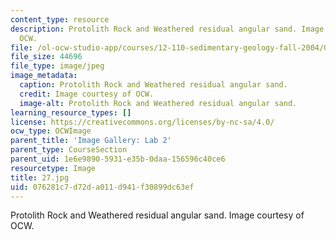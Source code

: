 ```yaml
---
content_type: resource
description: Protolith Rock and Weathered residual angular sand. Image courtesy of
  OCW.
file: /ol-ocw-studio-app/courses/12-110-sedimentary-geology-fall-2004/076281c7d72da011d941f30899dc63ef_27.jpg
file_size: 44696
file_type: image/jpeg
image_metadata:
  caption: Protolith Rock and Weathered residual angular sand.
  credit: Image courtesy of OCW.
  image-alt: Protolith Rock and Weathered residual angular sand.
learning_resource_types: []
license: https://creativecommons.org/licenses/by-nc-sa/4.0/
ocw_type: OCWImage
parent_title: 'Image Gallery: Lab 2'
parent_type: CourseSection
parent_uid: 1e6e9890-5931-e35b-0daa-156596c40ce6
resourcetype: Image
title: 27.jpg
uid: 076281c7-d72d-a011-d941-f30899dc63ef
---
```

Protolith Rock and Weathered residual angular sand. Image courtesy of OCW.